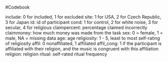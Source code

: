 #Codebook

include: 0 for included, 1 for excluded
site: 1 for USA, 2 for Czech Republic, 3 for Japan
id: id of participant
cond: 1 for control, 2 for white noise, 3 for secular, 4 for religious
claimpercent: percentage claimed incorrectly 
claimmoney: how much money was made from the task
sex: 0 = female, 1 = male, NA = missing data
age: age
religiosity: 1 - 5, least to most self-rating of religiosity
affil: 0 nonaffiliated, 1 affiliated
affil_cong: 1 if the participant is affiliated with their religion, and the music is congruent with this affiliation
religion: religion
ritual: self-rated ritual frequency
